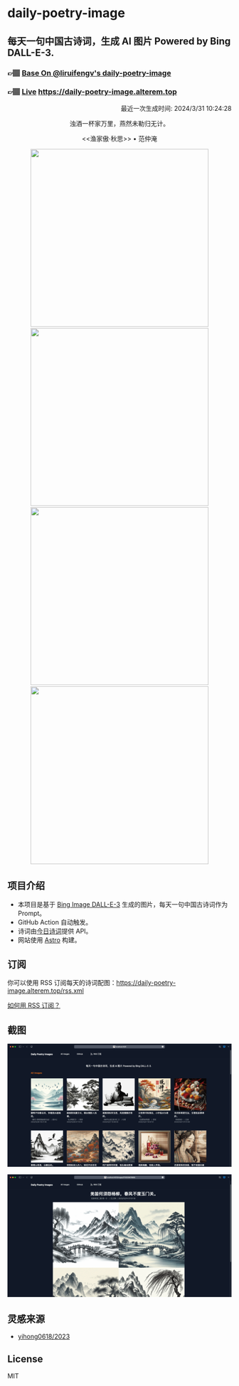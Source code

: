 
# daily-poetry-image

## 每天一句中国古诗词，生成 AI 图片 Powered by Bing DALL-E-3.

### 👉🏽 [Base On @liruifengv's daily-poetry-image](https://github.com/liruifengv/daily-poetry-image)

### 👉🏽 [Live](https://daily-poetry-image.alterem.top/) https://daily-poetry-image.alterem.top

<p align="right">
  最近一次生成时间: 2024/3/31 10:24:28
</p>
<p align="center">
浊酒一杯家万里，燕然未勒归无计。
</p>
<p align="center">
<<渔家傲·秋思>> • 范仲淹
</p>
<p align="center">
<img src="https://tse1.mm.bing.net/th/id/OIG1.wumN9H0TO4oPqf4FzNMZ" height="400" width="400" />
<img src="https://tse2.mm.bing.net/th/id/OIG1.P4fgqQb6nGHX2zEo2TUp" height="400" width="400" />
<img src="https://tse3.mm.bing.net/th/id/OIG1.9wsZbijtWJhdBkSyuE04" height="400" width="400" />
<img src="https://tse4.mm.bing.net/th/id/OIG1.YIgxtwh0wwdnl4ig8FJ5" height="400" width="400" />
</p>

## 项目介绍

-   本项目是基于 [Bing Image DALL-E-3](https://www.bing.com/images/create) 生成的图片，每天一句中国古诗词作为 Prompt。
-   GitHub Action 自动触发。
-   诗词由[今日诗词](https://www.jinrishici.com/)提供 API。
-   网站使用 [Astro](https://astro.build) 构建。

## 订阅

你可以使用 RSS 订阅每天的诗词配图：https://daily-poetry-image.alterem.top/rss.xml

[如何用 RSS 订阅？](https://zhuanlan.zhihu.com/p/55026716)

## 截图

![图片列表](./screenshots/Snipaste_2023-12-28_21-00-26.png)

![图片详情](./screenshots/Snipaste_2023-12-28_21-00-53.png)

## 灵感来源

-   [yihong0618/2023](https://github.com/yihong0618/2023)

## License

MIT
